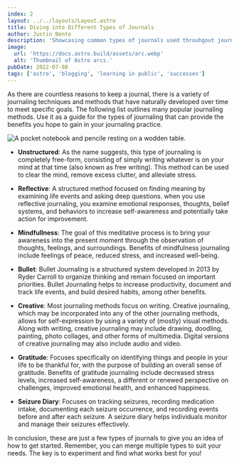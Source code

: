 ```yaml
---
index: 2
layout: ../../layouts/Layout.astro
title: Diving into Different Types of Journals
author: Justin Bento
description: 'Showcasing common types of journals used throuhgout journaling  commnuity,!'
image:
  url: 'https://docs.astro.build/assets/arc.webp'
  alt: 'Thumbnail of Astro arcs.'
pubDate: 2022-07-08
tags: ['astro', 'blogging', 'learning in public', 'successes']
---
```


As there are countless reasons to keep a journal, there is a variety of journaling techniques and methods that have naturally developed over time to meet specific goals. The following list outlines many popular journaling methods. Use it as a guide for the types of journaling that can provide the benefits you hope to gain in your journaling practice.

<img src="https://images.unsplash.com/photo-1488190211105-8b0e65b80b4e?q=80&w=1740&auto=format&fit=crop&ixlib=rb-4.0.3&ixid=M3wxMjA3fDB8MHxwaG90by1wYWdlfHx8fGVufDB8fHx8fA%3D%3D" 
     alt="A pocket notebook and pencile resting on a wodden table." 
     class="w-100 aspect-video rounded-lg" 
/>

- **Unstructured**: As the name suggests, this type of journaling is completely free-form, consisting of simply writing whatever is on your mind at that time (also known as free writing). This method can be used to clear the mind, remove excess clutter, and alleviate stress.

- **Reflective**: A structured method focused on finding meaning by examining life events and asking deep questions. when you use reflective journaling, you examine emotional responses, thoughts, belief systems, and behaviors to increase self-awareness and potentially take action for improvement.

- **Mindfullness**: The goal of this meditative process is to bring your awareness into the present moment through the observation of thoughts, feelings, and surroundings. Benefits of mindfulness journaling include feelings of peace, reduced stress, and increased well-being.

- **Bullet**: Bullet Journaling is a structured system developed in 2013 by Ryder Carroll to organize thinking and remain focused on important priorities. Bullet Journaling helps to increase productivity, document and track life events, and build desired habits, among other benefits.

- **Creative**: Most journaling methods focus on writing. Creative journaling, which may be incorporated into any of the other journaling methods, allows for self-expression by using a variety of (mostly) visual methods. Along with writing, creative journaling may include drawing, doodling, painting, photo collages, and other forms of multimedia. Digital versions of creative journaling may also include audio and video.

- **Gratitude**: Focuses specifically on identifying things and people in your life to be thankful for, with the purpose of building an overall sense of gratitude. Benefits of gratitude journaling include decreased stress levels, increased self-awareness, a different or renewed perspective on challenges, improved emotional health, and enhanced happiness.

- **Seizure Diary**: Focuses on tracking seizures, recording medication intake, documenting each seizure occurrence, and recording events before and after each seizure. A seizure diary helps individuals monitor and manage their seizures effectively.

In conclusion, these are just a few types of journals to give you an idea of how to get started. Remember, you can merge multiple types to suit your needs. The key is to experiment and find what works best for you!
